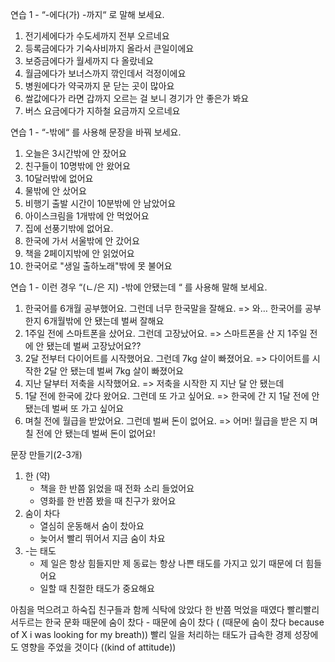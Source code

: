 연습 1 - “-에다(가) -까지“ 로 말해 보세요.

1. 전기세에다가 수도세까지 전부 오르네요
2. 등록금에다가 기숙사비까지 올라서 큰일이에요
3. 보증금에다가 월세까지 다 올랐네요
4. 월금에다가 보너스까지 깎인데서 걱정이에요
5. 병원에다가 약국까지 문 닫는 곳이 많아요
6. 쌀값에다가 라면 갑까지 오르는 걸 보니 경기가 안 좋은가 봐요
7. 버스 요금에다가 지하철 요금까지 오르네요

연습 1 - “-밖에“ 를 사용해 문장을 바꿔 보세요.

1. 오늘은 3시간밖에 안 잤어요
2. 친구들이 10명밖에 안 왔어요
3. 10달러밖에 없어요
4. 물밖에 안 샀어요
5. 비행기 출발 시간이 10분밖에 안 남았어요
6. 아이스크림을 1개밖에 안 먹었어요
7. 집에 선풍기밖에 없어요.
8. 한국에 가서 서울밖에 안 갔어요
9. 책을 2페이지밖에 안 읽었어요
10. 한국어로 "생일 출하노래"밖에 못 불어요

연습 1 - 이런 경우 “(ㄴ/은 지) -밖에 안됐는데 “ 를 사용해 말해 보세요.

1. 한국어를 6개월 공부했어요. 그런데 너무 한국말을 잘해요.
   => 와… 한국어를 공부한지 6개월밖에 안 됐는데 벌써 잘해요
2. 1주일 전에 스마트폰을 샀어요. 그런데 고장났어요.
   => 스마트폰을 산 지 1주일 전에 안 됐는데 벌써 고장났어요??
3. 2달 전부터 다이어트를 시작했어요. 그런데 7kg 살이 빠졌어요.
   => 다이어트를 시작한 2달 안 됐는데 벌써 7kg 살이 빠졌어요
4. 지난 달부터 저축을 시작했어요.
   => 저축을 시작한 지 지난 달 안 됐는데
5. 1달 전에 한국에 갔다 왔어요. 그런데 또 가고 싶어요.
   => 한국에 간 지 1달 전에 안 됐는데 벌써 또 가고 싶어요
6. 며칠 전에 월급을 받았어요. 그런데 벌써 돈이 없어요.
   => 어머! 월급을 받은 지 며칠 전에 안 됐는데 벌써 돈이 없어요!

문장 만들기(2-3개)

1. 한 (약)
   - 책을 한 반쯤 읽었을 때 전화 소리 들었어요
   - 영화를 한 반쯤 봤을 때 친구가 왔어요
2. 숨이 차다
   - 열심히 운동해서 숨이 찼아요
   - 늦어서 빨리 뛰어서 지금 숨이 차요
3. -는 태도
   - 제 일은 항상 힘들지만 제 동료는 항상 나쁜 태도를 가지고 있기 때문에 더 힘들어요
   - 일할 때 친절한 태도가 중요해요

아침을 먹으려고 하숙집 친구들과 함께 식탁에 앉았다 한 반쯤 먹었을 때였다
빨리빨리 서두르는 한국 문화 때문에 숨이 찼다 - 때문에 숨이 찼다 ( (때문에 숨이 찼다 because of X i was looking for my breath))
빨리 일을 처리하는 태도가 급속한 경제 성장에도 영향을 주었을 것이다 ((kind of attitude))
